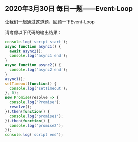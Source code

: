 ## 2020年3月30日 每日一题——Event-Loop

让我们一起通过这道题，回顾一下Event-Loop

请考虑以下代码的输出结果：

```javascript
console.log('script start');
async function async1() {
  await async2();
  console.log('async1 end');
}
async function async2() {
  console.log('async2 end');
}
async1();
setTimeout(function() {
  console.log('setTimeout');
}, 0);
new Promise(resolve => {
  console.log('Promise');
  resolve();
}).then(function() {
  console.log('promise1');
}).then(function() {
  console.log('promise2');
});
console.log('script end');
```

